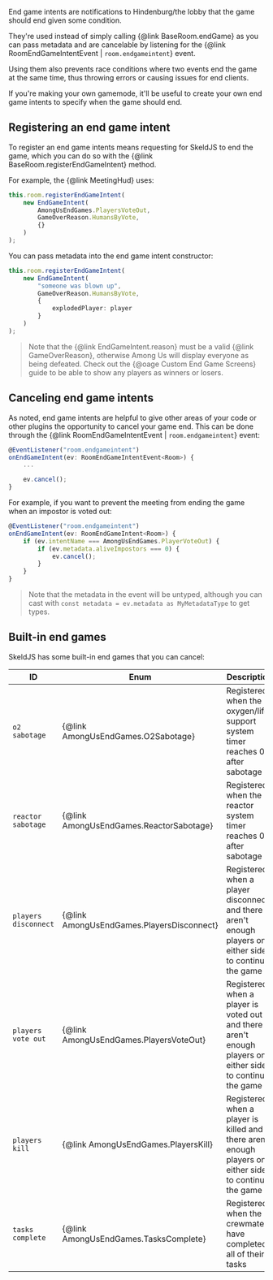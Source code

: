 End game intents are notifications to Hindenburg/the lobby that the game should end given some condition.

They're used instead of simply calling {@link BaseRoom.endGame} as you can pass metadata and are cancelable by listening for the {@link RoomEndGameIntentEvent | `room.endgameintent`} event.

Using them also prevents race conditions where two events end the game at the same time, thus throwing errors or causing issues for end clients.

If you're making your own gamemode, it'll be useful to create your own end game intents to specify when the game should end.

## Registering an end game intent
To register an end game intents means requesting for SkeldJS to end the game, which you can do so with the {@link BaseRoom.registerEndGameIntent} method.

For example, the {@link MeetingHud} uses:
```ts
this.room.registerEndGameIntent(
    new EndGameIntent(
        AmongUsEndGames.PlayersVoteOut,
        GameOverReason.HumansByVote,
        {}
    )
);
```

You can pass metadata into the end game intent constructor:
```ts
this.room.registerEndGameIntent(
    new EndGameIntent(
        "someone was blown up",
        GameOverReason.HumansByVote,
        {
            explodedPlayer: player
        }
    )
);
```

> Note that the {@link EndGameIntent.reason} must be a valid {@link GameOverReason}, otherwise Among Us will display everyone as being defeated. Check out the {@oage Custom End Game Screens} guide to be able to show any players as winners or losers.

## Canceling end game intents
As noted, end game intents are helpful to give other areas of your code or other plugins the opportunity to cancel your game end. This can be done through the {@link RoomEndGameIntentEvent | `room.endgameintent`} event:
```ts
@EventListener("room.endgameintent")
onEndGameIntent(ev: RoomEndGameIntentEvent<Room>) {
    ...

    ev.cancel();
}
```

For example, if you want to prevent the meeting from ending the game when an impostor is voted out:
```ts
@EventListener("room.endgameintent")
onEndGameIntent(ev: RoomEndGameIntent<Room>) {
    if (ev.intentName === AmongUsEndGames.PlayerVoteOut) {
        if (ev.metadata.aliveImpostors === 0) {
            ev.cancel();
        }
    }
}
```

> Note that the metadata in the event will be untyped, although you can cast with `const metadata = ev.metadata as MyMetadataType` to get types.

## Built-in end games
SkeldJS has some built-in end games that you can cancel:

| ID | Enum | Description | Metadata |
|----|------|-------------|----------|
| `o2 sabotage` | {@link AmongUsEndGames.O2Sabotage} | Registered when the oxygen/life support system timer reaches 0 after sabotage | `n/a` |
| `reactor sabotage`| {@link AmongUsEndGames.ReactorSabotage} | Registered when the reactor system timer reaches 0 after sabotage | `n/a` |
| `players disconnect` | {@link AmongUsEndGames.PlayersDisconnect} | Registered when a player disconnects and there aren't enough players on either side to continue the game | {@link PlayersDisconnectEndgameMetadata} |
| `players vote out` | {@link AmongUsEndGames.PlayersVoteOut} | Registered when a player is voted out and there aren't enough players on either side to continue the game | {@link PlayersVoteOutEndgameMetadata} |
| `players kill` | {@link AmongUsEndGames.PlayersKill} | Registered when a player is killed and there aren't enough players on either side to continue the game | {@link PlayersKillEndgameMetadata} |
| `tasks complete` | {@link AmongUsEndGames.TasksComplete} | Registered when the crewmates have completed all of their tasks | {@link TasksCompleteEndgameMetadata}
